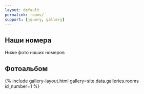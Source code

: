 ```yaml
---
layout: default
permalink: rooms/
support: [jquery, gallery]
---
```

## Наши номера
Ниже фото наших номеров
<br>
## Фотоальбом
{% include gallery-layout.html gallery=site.data.galleries.rooms id_number=1 %}
